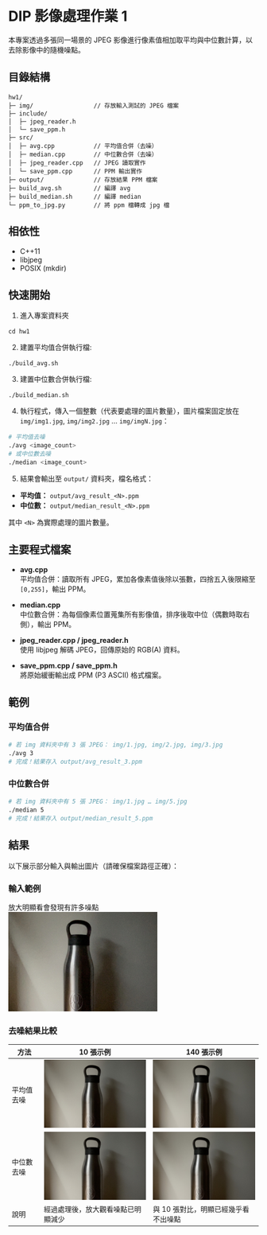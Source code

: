 # DIP 影像處理作業 1

本專案透過多張同一場景的 JPEG 影像進行像素值相加取平均與中位數計算，以去除影像中的隨機噪點。

## 目錄結構
```
hw1/
├─ img/                 // 存放輸入測試的 JPEG 檔案
├─ include/
│  ├─ jpeg_reader.h
│  └─ save_ppm.h
├─ src/
│  ├─ avg.cpp           // 平均值合併（去噪）
│  ├─ median.cpp        // 中位數合併（去噪）
│  ├─ jpeg_reader.cpp   // JPEG 讀取實作
│  └─ save_ppm.cpp      // PPM 輸出實作
├─ output/              // 存放結果 PPM 檔案
├─ build_avg.sh         // 編譯 avg
├─ build_median.sh      // 編譯 median
└─ ppm_to_jpg.py        // 將 ppm 檔轉成 jpg 檔
```  

## 相依性

- C++11  
- libjpeg  
- POSIX (mkdir)

## 快速開始

1. 進入專案資料夾

```
cd hw1
```

2. 建置平均值合併執行檔:

```
./build_avg.sh
```

3. 建置中位數合併執行檔:

```
./build_median.sh
```

4. 執行程式，傳入一個整數（代表要處理的圖片數量），圖片檔案固定放在 `img/img1.jpg`, `img/img2.jpg` … `img/imgN.jpg`：
```bash
# 平均值去噪
./avg <image_count>
# 或中位數去噪
./median <image_count>
```  

5. 結果會輸出至 `output/` 資料夾，檔名格式：

- **平均值：** `output/avg_result_<N>.ppm`  
- **中位數：** `output/median_result_<N>.ppm`  

其中 `<N>` 為實際處理的圖片數量。

## 主要程式檔案

- **avg.cpp**  
  平均值合併：讀取所有 JPEG，累加各像素值後除以張數，四捨五入後限縮至 `[0,255]`，輸出 PPM。

- **median.cpp**  
  中位數合併：為每個像素位置蒐集所有影像值，排序後取中位（偶數時取右側），輸出 PPM。

- **jpeg_reader.cpp / jpeg_reader.h**  
  使用 libjpeg 解碼 JPEG，回傳原始的 RGB(A) 資料。

- **save_ppm.cpp / save_ppm.h**  
  將原始緩衝輸出成 PPM (P3 ASCII) 格式檔案。

## 範例

### 平均值合併

```bash
# 若 img 資料夾中有 3 張 JPEG： img/1.jpg, img/2.jpg, img/3.jpg
./avg 3
# 完成！結果存入 output/avg_result_3.ppm
```

### 中位數合併

```bash
# 若 img 資料夾中有 5 張 JPEG： img/1.jpg … img/5.jpg
./median 5
# 完成！結果存入 output/median_result_5.ppm
```

## 結果

以下展示部分輸入與輸出圖片（請確保檔案路徑正確）：

### 輸入範例  
放大明顯看會發現有許多噪點  
<img src="img/img1.jpg" alt="輸入影像範例" width="300"/>

### 去噪結果比較

| 方法       | 10 張示例                                                                 | 140 張示例                                                               |
| ---------- | ------------------------------------------------------------------------ | ----------------------------------------------------------------------- |
| 平均值去噪 | <img src="static/avg_result_10.jpg" alt="平均值去噪結果（10 張）" width="300"/> | <img src="static/avg_result_140.jpg" alt="平均值去噪結果（140 張）" width="300"/> 
| 中位數去噪 | <img src="static/median_result_10.jpg" alt="中位數去噪結果（10 張）" width="300"/> | <img src="static/median_result_140.jpg" alt="中位數去噪結果（140 張）" width="300"/> |
| 說明 | 經過處理後，放大觀看噪點已明顯減少 | 與 10 張對比，明顯已經幾乎看不出噪點 |